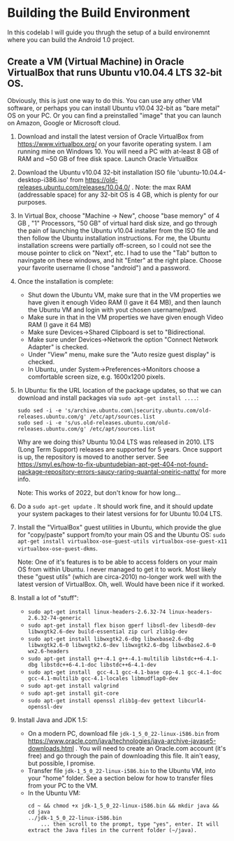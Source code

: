 # Building the Build Environment

In this codelab I will guide you thrugh the setup of a build environemnt where you can build the Android 1.0 project.

## Create a VM (Virtual Machine) in Oracle VirtualBox that runs Ubuntu v10.04.4 LTS 32-bit OS.

Obviously, this is just one way to do this. You can use any other VM software, or perhaps you can install Ubuntu v10.04 32-bit as "bare metal" OS on your PC. Or you can find a preinstalled "image" that you can launch on Amazon, Google or Microsoft cloud.

1. Download and install the latest version of Oracle VirtualBox from https://www.virtualbox.org/ on your favorite operating system. I am running mine on Windows 10. You will need a PC with at-least 8 GB of RAM and ~50 GB of free disk space. Launch Oracle VirtualBox

1. Download the Ubuntu v10.04 32-bit installation ISO file 'ubuntu-10.04.4-desktop-i386.iso' from https://old-releases.ubuntu.com/releases/10.04.0/ . Note: the max RAM (addressable space) for any 32-bit OS is 4 GB, which is plenty for our purposes.
   
1. In Virtual Box, choose "Machine -> New", choose "base memory" of 4 GB , "1" Processors, "50 GB" of virtual hard disk size, and go through the pain of launching the Ubuntu v10.04 installer from the ISO file and then follow the Ubuntu installation instructions. For me, the Ubuntu installation screens were partially off-screen, so I could not see the mouse pointer to click on "Next", etc. I had to use the "Tab" button to navingate on these windows, and hit "Enter" at the right place. Choose your favorite username (I chose "android") and a password.
   
1. Once the installation is complete:
    * Shut down the Ubuntu VM, make sure that in the VM properties we have given it enough Video RAM (I gave it 64 MB), and then launch the Ubuntu VM and login with yout chosen username/pwd.
    * Make sure in that in the VM properties we have given enough Video RAM (I gave it 64 MB)
    * Make sure Devices->Shared Clipboard is set to "Bidirectional.
    * Make sure under Devices->Network the option "Connect Network Adapter" is checked.
    * Under "View" menu, make sure the "Auto resize guest display" is checked.
    * In Ubuntu, under System->Preferences->Monitors choose a comfortable screen size, e.g. 1600x1200 pixels.

1. In Ubuntu: fix the URL location of the package updates, so that we can download and install packages via `sudo apt-get install ....`:

    ```
    sudo sed -i -e 's/archive.ubuntu.com\|security.ubuntu.com/old-releases.ubuntu.com/g' /etc/apt/sources.list
    sudo sed -i -e 's/us.old-releases.ubuntu.com/old-releases.ubuntu.com/g' /etc/apt/sources.list
    ```

    Why are we doing this? 
    Ubuntu 10.04 LTS was released in 2010. LTS (Long Term Support) releases are supported for 5 years. Once support is up, the repository is moved to another server.
    See https://smyl.es/how-to-fix-ubuntudebian-apt-get-404-not-found-package-repository-errors-saucy-raring-quantal-oneiric-natty/ for more info.

    Note: This works of 2022, but don't know for how long...

1. Do a `sudo apt-get update` . It should work fine, and it should update your system packages to their latest versions for for Ubuntu 10.04 LTS.

1. Install the "VirtualBox" guest utilities in Ubuntu, which provide the glue for "copy/paste" support from/to your main OS and the Ubuntu OS: `sudo apt-get install virtualbox-ose-guest-utils virtualbox-ose-guest-x11 virtualbox-ose-guest-dkms`.

    Note: One of it's features is to be able to access folders on your main OS from within Ubuntu. I never managed to get it to work. Most likely these "guest utils" (which are circa-2010) no-longer work well with the latest version of VirtualBox. Oh, well. Would have been nice if it worked.

1. Install a lot of "stuff":
     * `sudo apt-get install linux-headers-2.6.32-74 linux-headers-2.6.32-74-generic`
     * `sudo apt-get install flex bison gperf libsdl-dev libesd0-dev libwxgtk2.6-dev build-essential zip curl zlib1g-dev`
     * `sudo apt-get install libwxgtk2.6-dbg libwxbase2.6-dbg libwxgtk2.6-0 libwxgtk2.6-dev libwxgtk2.6-dbg libwxbase2.6-0 wx2.6-headers`
     * `sudo apt-get install g++-4.1 g++-4.1-multilib libstdc++6-4.1-dbg libstdc++6-4.1-doc libstdc++6-4.1-dev`
     * `sudo apt-get install  gcc-4.1 gcc-4.1-base cpp-4.1 gcc-4.1-doc gcc-4.1-multilib gcc-4.1-locales libmudflap0-dev` 
     * `sudo apt-get install valgrind`
     * `sudo apt-get install git-core`
     * `sudo apt-get install openssl zlib1g-dev gettext libcurl4-openssl-dev`

1. Install Java and JDK 1.5:
      * On a modern PC, download file `jdk-1_5_0_22-linux-i586.bin` from https://www.oracle.com/java/technologies/java-archive-javase5-downloads.html . You will need to create an Oracle.com account (it's free) and go through the pain of downloading this file. It ain't easy, but possible, I promise.
      * Transfer file `jdk-1_5_0_22-linux-i586.bin` to the Ubuntu VM, into your "home" folder. See a section below for how to transfer files from your PC to the VM.
      * In the Ubuntu VM:
        ```
        cd ~ && chmod +x jdk-1_5_0_22-linux-i586.bin && mkdir java && cd java
        ../jdk-1_5_0_22-linux-i586.bin
            ... then scroll to the prompt, type "yes", enter. It will extract the Java files in the current folder (~/java).
        ```
        
  
     
